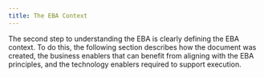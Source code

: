 ```yaml
---
title: The EBA Context
---
```


The second step to understanding the EBA is clearly defining the EBA context. To do this, the following section describes how the document was created, the business enablers that can benefit from aligning with the EBA principles, and the technology enablers required to support execution.



